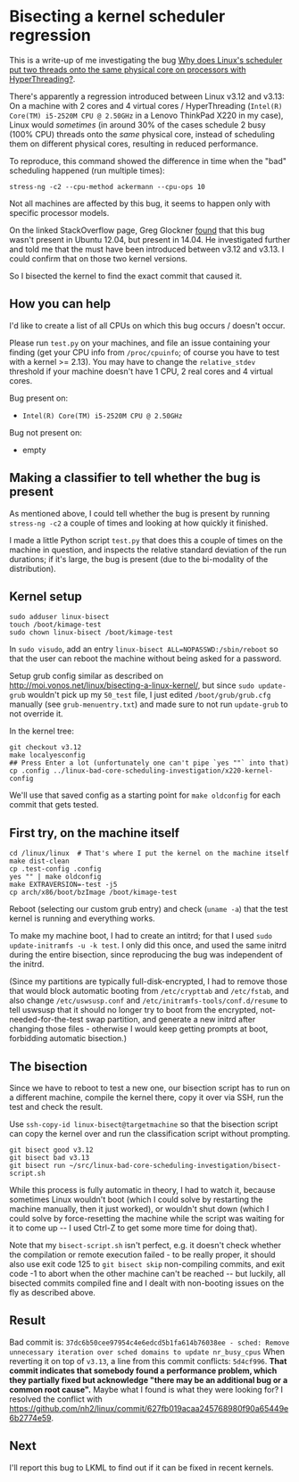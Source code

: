 # Bisecting a kernel scheduler regression

This is a write-up of me investigating the bug [Why does Linux's scheduler put two threads onto the same physical core on processors with HyperThreading?](http://stackoverflow.com/questions/29422073/why-does-linuxs-scheduler-put-two-threads-onto-the-same-physical-core-on-proces).

There's apparently a regression introduced between Linux v3.12
and v3.13:
On a machine with 2 cores and 4 virtual cores / HyperThreading (`Intel(R) Core(TM) i5-2520M CPU @ 2.50GHz` in a Lenovo ThinkPad X220 in my case), Linux would *sometimes* (in around 30% of the cases schedule 2 busy (100% CPU) threads onto the *same* physical core, instead of scheduling them on different physical cores, resulting in reduced performance.

To reproduce, this command showed the difference in time when
the "bad" scheduling happened (run multiple times):

```
stress-ng -c2 --cpu-method ackermann --cpu-ops 10
```

Not all machines are affected by this bug, it seems to happen
only with specific processor models.

On the linked StackOverflow page, Greg Glockner [found](http://stackoverflow.com/questions/29422073/why-does-linuxs-scheduler-put-two-threads-onto-the-same-physical-core-on-proces#comment60808046_29422073) that this bug wasn't present in Ubuntu 12.04, but present in 14.04. He investigated further and told me that the must have been introduced between v3.12 and v3.13. I could confirm that on those two kernel versions.

So I bisected the kernel to find the exact commit that caused it.

## How you can help

I'd like to create a list of all CPUs on which this bug occurs / doesn't occur.

Please run `test.py` on your machines, and file an issue containing your finding (get your CPU info from `/proc/cpuinfo`; of course you have to test with a kernel >= 2.13). You may have to change the `relative_stdev` threshold if your machine doesn't have 1 CPU, 2 real cores and 4 virtual cores.

Bug present on:

* `Intel(R) Core(TM) i5-2520M CPU @ 2.50GHz`

Bug not present on:

* empty

## Making a classifier to tell whether the bug is present

As mentioned above, I could tell whether the bug is present by running `stress-ng -c2` a couple of times and looking at how quickly it finished.

I made a little Python script `test.py` that does this a couple of times on the machine in question, and inspects the relative standard deviation of the run durations; if it's large, the bug is present (due to the bi-modality of the distribution).

## Kernel setup

```
sudo adduser linux-bisect
touch /boot/kimage-test
sudo chown linux-bisect /boot/kimage-test
```

In `sudo visudo`, add an entry `linux-bisect ALL=NOPASSWD:/sbin/reboot` so that the user can reboot the machine without being asked for a password.

Setup grub config similar as described on http://moi.vonos.net/linux/bisecting-a-linux-kernel/, but since `sudo update-grub` wouldn't pick up my `50_test` file, I just edited `/boot/grub/grub.cfg` manually (see `grub-menuentry.txt`) and made sure to not run `update-grub` to not override it.

In the kernel tree:

```
git checkout v3.12
make localyesconfig
## Press Enter a lot (unfortunately one can't pipe `yes ""` into that)
cp .config ../linux-bad-core-scheduling-investigation/x220-kernel-config
```

We'll use that saved config as a starting point for `make oldconfig` for each commit that gets tested.

## First try, on the machine itself

```
cd /linux/linux  # That's where I put the kernel on the machine itself
make dist-clean
cp .test-config .config
yes "" | make oldconfig
make EXTRAVERSION=-test -j5
cp arch/x86/boot/bzImage /boot/kimage-test
```

Reboot (selecting our custom grub entry) and check (`uname -a`) that the test kernel is running and everything works.

To make my machine boot, I had to create an intitrd; for that I used `sudo update-initramfs -u -k test`. I only did this once, and used the same initrd during the entire bisection, since reproducing the bug was independent of the initrd.

(Since my partitions are typically full-disk-encrypted, I had to remove those that would block automatic booting from `/etc/crypttab` and `/etc/fstab`, and also change `/etc/uswsusp.conf` and `/etc/initramfs-tools/conf.d/resume` to tell uswsusp that it should no longer try to boot from the encrypted, not-needed-for-the-test swap partition, and generate a new initrd after changing those files - otherwise I would keep getting prompts at boot, forbidding automatic bisection.)

## The bisection

Since we have to reboot to test a new one, our bisection script has to run on a different machine, compile the kernel there, copy it over via SSH, run the test and check the result.

Use `ssh-copy-id linux-bisect@targetmachine` so that the bisection script can copy the kernel over and run the classification script without prompting.

```
git bisect good v3.12
git bisect bad v3.13
git bisect run ~/src/linux-bad-core-scheduling-investigation/bisect-script.sh
```

While this process is fully automatic in theory, I had to watch it, because sometimes Linux wouldn't boot (which I could solve by restarting the machine manually, then it just worked), or wouldn't shut down (which I could solve by force-resetting the machine while the script was waiting for it to come up -- I used Ctrl-Z to get some more time for doing that).

Note that my `bisect-script.sh` isn't perfect, e.g. it doesn't check whether the compilation or remote execution failed - to be really proper, it should also use exit code 125 to `git bisect skip` non-compiling commits, and exit code -1 to abort when the other machine can't be reached -- but luckily, all bisected commits compiled fine and I dealt with non-booting issues on the fly as described above.

## Result

Bad commit is:
`37dc6b50cee97954c4e6edcd5b1fa614b76038ee - sched: Remove unnecessary iteration over sched domains to update nr_busy_cpus`
When reverting it on top of `v3.13`, a line from this commit conflicts:
`5d4cf996`.
**That commit indicates that somebody found a performance problem, which they partially fixed but acknowledge "there may be an additional bug or a common root cause".** Maybe what I found is what they were looking for?
I resolved the conflict with https://github.com/nh2/linux/commit/627fb019acaa245768980f90a65449e6b2774e59.

## Next

I'll report this bug to LKML to find out if it can be fixed in recent kernels.
